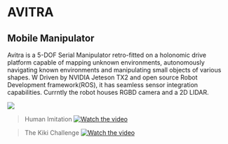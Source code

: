 # AVITRA  
## Mobile Manipulator  
Avitra is a 5-DOF Serial Manipulator retro-fitted on a holonomic drive platform capable of mapping unknown environments, autonomously navigating known environments and manipulating small objects of various shapes.
W
Driven by NVIDIA Jeteson TX2 and open source Robot Development framework(ROS), it has seamless sensor integration capabilities. Currntly the robot houses RGBD camera and a 2D LIDAR.

![](https://www.youtube.com/watch?v=gKgR21Xq6ZY)

>Human Imitation
[![Watch the video](https://img.youtube.com/vi/QTn7OEzxr-w/maxresdefault.jpg)](https://youtu.be/QTn7OEzxr-w)

>The Kiki Challenge
[![Watch the video](https://img.youtube.com/vi/gKgR21Xq6ZY/maxresdefault.jpg)](https://youtu.be/gKgR21Xq6ZY)